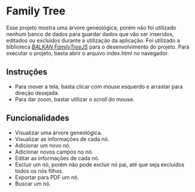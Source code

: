 # Family Tree
Esse projeto mostra uma árvore geneológica, porém não foi utilizado nenhum banco de dados para guardar dados que vão ser inseridos, editados ou excluídos durante a utilização da aplicação. Foi utilizado a biblioteca <a href="https://balkan.app/FamilyTreeJS" target="_blank">*BALKAN FamilyTreeJS*</a> para o desenvolvimento do projeto. Para executar o projeto, basta abrir o arquivo index.html no navegador.

## Instruções
- Para mover a tela, basta clicar com mouse esquerdo e arrastar para direção desejada.
- Para dar zoom, bastar utilizar o *scroll* do mouse.

## Funcionalidades
- Visualizar uma árvore geneológica.
- Visualizar as informações de cada nó.
- Adicionar um novo nó.
- Adicionar novos campos no nó.
- Editar as informações de cada nó.
- Excluir um nó, porém não pode excluir nó pai, até que seja excluidos todos os nós filhos.
- Exportar para PDF um nó.
- Buscar um nó.
